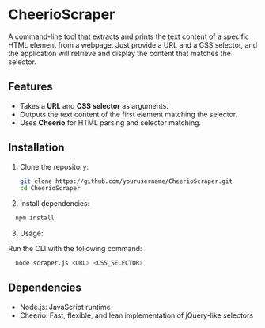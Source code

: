 # CheerioScraper 

A command-line tool that extracts and prints the text content of a specific HTML element from a webpage. Just provide a URL and a CSS selector, and the application will retrieve and display the content that matches the selector.

## Features

- Takes a **URL** and **CSS selector** as arguments.
- Outputs the text content of the first element matching the selector.
- Uses **Cheerio** for HTML parsing and selector matching.

## Installation

1. Clone the repository:
   ```bash
   git clone https://github.com/yourusername/CheerioScraper.git
   cd CheerioScraper
2. Install dependencies:
```bash
  npm install
```
3. Usage:

Run the CLI with the following command:

```bash
  node scraper.js <URL> <CSS_SELECTOR>
```
## Dependencies
- Node.js: JavaScript runtime
- Cheerio: Fast, flexible, and lean implementation of jQuery-like selectors
